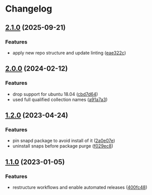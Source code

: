 # Changelog

## [2.1.0](https://github.com/rolehippie/snapd/compare/v2.0.0...v2.1.0) (2025-09-21)


### Features

* apply new repo structure and update linting ([eae322c](https://github.com/rolehippie/snapd/commit/eae322ca3131260a43b531e4416869902ecb0e5b))

## [2.0.0](https://github.com/rolehippie/snapd/compare/v1.2.0...v2.0.0) (2024-02-12)


### Features

* drop support for ubuntu 18.04 ([cbd7d64](https://github.com/rolehippie/snapd/commit/cbd7d64a5c3d5078ba2e405e8cfbe0ee21673615))
* used full qualified collection names ([a91a7a3](https://github.com/rolehippie/snapd/commit/a91a7a317cd508b41377fe993d46e3c2ac7b1710))

## [1.2.0](https://github.com/rolehippie/snapd/compare/v1.1.0...v1.2.0) (2023-04-24)


### Features

* pin snapd package to avoid install of it ([2a0e07e](https://github.com/rolehippie/snapd/commit/2a0e07e6256bc806f95c4166c22fdf53d0cb713f))
* uninstall snaps before package purge ([f029ec8](https://github.com/rolehippie/snapd/commit/f029ec802e23e96247c4690a952a27e767a7d343))

## [1.1.0](https://github.com/rolehippie/snapd/compare/v1.0.0...v1.1.0) (2023-01-05)


### Features

* restructure workflows and enable automated releases ([400fc48](https://github.com/rolehippie/snapd/commit/400fc481358a59857dfac9852ba94cfbafaa7ef7))

